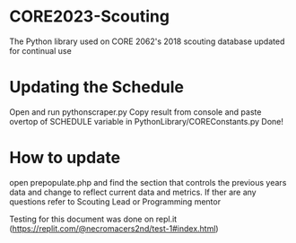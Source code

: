 # CORE2023-Scouting
The Python library used on CORE 2062's 2018 scouting database updated for continual use

<h1>Updating the Schedule</h1>
Open and run pythonscraper.py
Copy result from console and paste overtop of SCHEDULE variable in PythonLibrary/COREConstants.py
Done!

<h1>How to update</h1>
open prepopulate.php and find the section that controls the previous years data and change to reflect current data and metrics. If ther are any questions refer to Scouting Lead or Programming mentor



Testing for this document was done on repl.it (https://replit.com/@necromacers2nd/test-1#index.html)